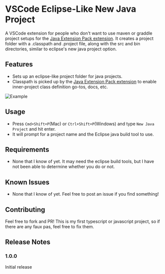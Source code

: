 # VSCode Eclipse-Like New Java Project

A VSCode extension for people who don't want to use maven or graddle project setups for the [Java Extension Pack extension](https://marketplace.visualstudio.com/items?itemName=vscjava.vscode-java-pack). It creates a project folder with a .classpath and .project file, along with the src and bin directories, similar to eclipse's new java project option.

## Features

* Sets up an eclipse-like project folder for java projects.
* Classpath is picked up by the [Java Extension Pack extension](https://marketplace.visualstudio.com/items?itemName=vscjava.vscode-java-pack) to enable inner-project class definition go-tos, docs, etc.

![Example](https://media.giphy.com/media/SKdBaI1lUxzMSwaEGl/giphy.gif)

## Usage

* Press `Cmd+Shift+P`(Mac) or `Ctrl+Shift+P`(Windows) and type `New Java Project` and hit enter.
* It will prompt for a project name and the Eclipse java build tool to use.

## Requirements

* None that I know of yet. It may need the eclipse build tools, but I have not been able to determine whether you do or not.

## Known Issues

* None that I know of yet. Feel free to post an issue if you find something!

## Contributing
Feel free to fork and PR! This is my first typescript or javascript project, so if there are any faux pas, feel free to fix them.

## Release Notes

### 1.0.0

Initial release 
